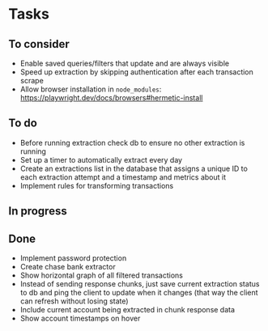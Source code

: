 # Tasks

## To consider

- Enable saved queries/filters that update and are always visible
- Speed up extraction by skipping authentication after each transaction scrape
- Allow browser installation in `node_modules`: https://playwright.dev/docs/browsers#hermetic-install

## To do

- Before running extraction check db to ensure no other extraction is running
- Set up a timer to automatically extract every day
- Create an extractions list in the database that assigns a unique ID to each extraction attempt and a timestamp and metrics about it
- Implement rules for transforming transactions

## In progress

## Done

- Implement password protection
- Create chase bank extractor
- Show horizontal graph of all filtered transactions
- Instead of sending response chunks, just save current extraction status to db and ping the client to update when it changes (that way the client can refresh without losing state)
- Include current account being extracted in chunk response data
- Show account timestamps on hover
